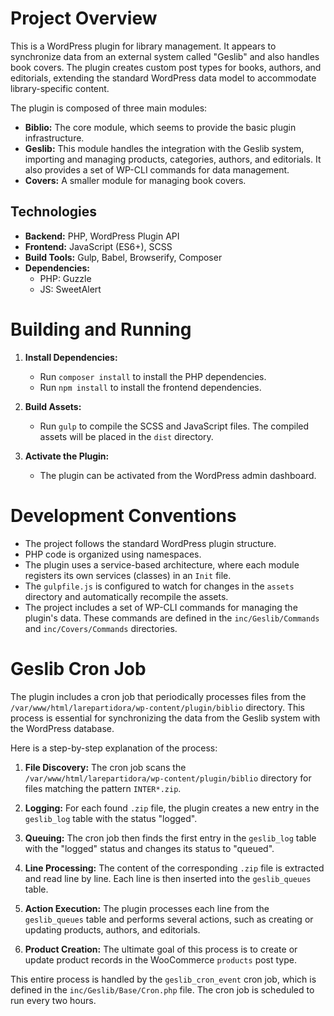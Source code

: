 # Project Overview

This is a WordPress plugin for library management. It appears to synchronize data from an external system called "Geslib" and also handles book covers. The plugin creates custom post types for books, authors, and editorials, extending the standard WordPress data model to accommodate library-specific content.

The plugin is composed of three main modules:

*   **Biblio:** The core module, which seems to provide the basic plugin infrastructure.
*   **Geslib:** This module handles the integration with the Geslib system, importing and managing products, categories, authors, and editorials. It also provides a set of WP-CLI commands for data management.
*   **Covers:** A smaller module for managing book covers.

## Technologies

*   **Backend:** PHP, WordPress Plugin API
*   **Frontend:** JavaScript (ES6+), SCSS
*   **Build Tools:** Gulp, Babel, Browserify, Composer
*   **Dependencies:**
    *   PHP: Guzzle
    *   JS: SweetAlert

# Building and Running

1.  **Install Dependencies:**
    *   Run `composer install` to install the PHP dependencies.
    *   Run `npm install` to install the frontend dependencies.

2.  **Build Assets:**
    *   Run `gulp` to compile the SCSS and JavaScript files. The compiled assets will be placed in the `dist` directory.

3.  **Activate the Plugin:**
    *   The plugin can be activated from the WordPress admin dashboard.

# Development Conventions

*   The project follows the standard WordPress plugin structure.
*   PHP code is organized using namespaces.
*   The plugin uses a service-based architecture, where each module registers its own services (classes) in an `Init` file.
*   The `gulpfile.js` is configured to watch for changes in the `assets` directory and automatically recompile the assets.
*   The project includes a set of WP-CLI commands for managing the plugin's data. These commands are defined in the `inc/Geslib/Commands` and `inc/Covers/Commands` directories.

# Geslib Cron Job

The plugin includes a cron job that periodically processes files from the `/var/www/html/larepartidora/wp-content/plugin/biblio` directory. This process is essential for synchronizing the data from the Geslib system with the WordPress database.

Here is a step-by-step explanation of the process:

1.  **File Discovery:** The cron job scans the `/var/www/html/larepartidora/wp-content/plugin/biblio` directory for files matching the pattern `INTER*.zip`.

2.  **Logging:** For each found `.zip` file, the plugin creates a new entry in the `geslib_log` table with the status "logged".

3.  **Queuing:** The cron job then finds the first entry in the `geslib_log` table with the "logged" status and changes its status to "queued".

4.  **Line Processing:** The content of the corresponding `.zip` file is extracted and read line by line. Each line is then inserted into the `geslib_queues` table.

5.  **Action Execution:** The plugin processes each line from the `geslib_queues` table and performs several actions, such as creating or updating products, authors, and editorials.

6.  **Product Creation:** The ultimate goal of this process is to create or update product records in the WooCommerce `products` post type.

This entire process is handled by the `geslib_cron_event` cron job, which is defined in the `inc/Geslib/Base/Cron.php` file. The cron job is scheduled to run every two hours.
